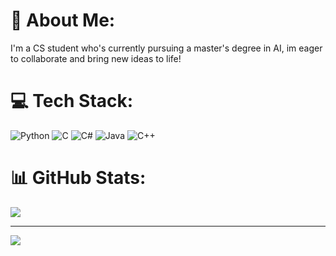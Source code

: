 # 💫 About Me:
I'm a CS student who's currently pursuing a master's degree in AI, im eager to collaborate and bring new ideas to life!


# 💻 Tech Stack:
![Python](https://img.shields.io/badge/python-3670A0?style=for-the-badge&logo=python&logoColor=ffdd54) ![C](https://img.shields.io/badge/c-%2300599C.svg?style=for-the-badge&logo=c&logoColor=white) ![C#](https://img.shields.io/badge/c%23-%23239120.svg?style=for-the-badge&logo=csharp&logoColor=white) ![Java](https://img.shields.io/badge/java-%23ED8B00.svg?style=for-the-badge&logo=openjdk&logoColor=white)	![C++](https://img.shields.io/badge/C++-%2300599C.svg?style=for-the-badge&logo=c%2B%2B&logoColor=white)
# 📊 GitHub Stats:
![](https://github-readme-stats.vercel.app/api/top-langs/?username=mirdan08&theme=dark&hide_border=false&include_all_commits=false&count_private=true&layout=compact)

---
[![](https://visitcount.itsvg.in/api?id=mirdan08&icon=0&color=0)](https://visitcount.itsvg.in)

<!-- Proudly created with GPRM ( https://gprm.itsvg.in ) -->
